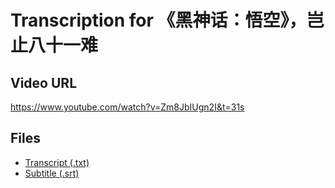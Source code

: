 # Transcription for 《黑神话：悟空》，岂止八十一难
## Video URL
https://www.youtube.com/watch?v=Zm8JbIUgn2I&t=31s
 
## Files
- [Transcript (.txt)](./transcript.txt)
- [Subtitle (.srt)](./transcript.srt)
